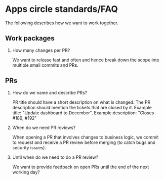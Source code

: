 # Apps circle standards/FAQ

The following describes how we want to work together.

## Work packages

1. How many changes per PR? 
   
   We want to release fast and often and hence break down the scope into multiple small commits and PRs.

## PRs

1. How do we name and describe PRs?

   PR title should have a short description on what is changed. The PR description should mention the tickets that are closed by it. 
   Example title: "Update dashboard to December", Example description: "Closes #189, #192"

1. When do we need PR reviews? 
   
   When opening a PR that involves changes to business logic, we commit to request and receive a PR review before merging (to catch bugs and security issues).

2. Until when do we need to do a PR review? 
   
   We want to provide feedback on open PRs until the end of the next working day?
